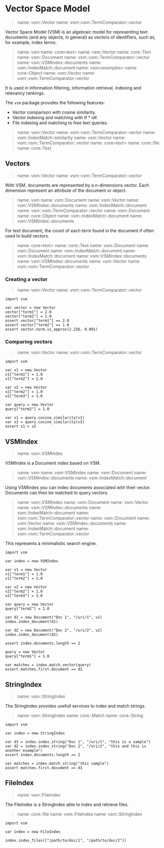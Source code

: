 # Vector Space Model

> name: vsm::Vector
> name: vsm::vsm::TermComparator::vector

Vector Space Model (VSM) is an algebraic model for representing text documents
(and any objects, in general) as vectors of identifiers, such as, for example,
index terms.

> name: vsm
> name: core>text>
> name: vsm::Vector
> name: core::Text
> name: vsm::Document
> name: vsm::vsm::TermComparator::vector
> name: vsm::VSMIndex::documents
> name: vsm::IndexMatch::document
> name: vsm>examples>
> name: core::Object
> name: vsm::Vector
> name: vsm::vsm::TermComparator::vector

It is used in information filtering, information retrieval, indexing and
relevancy rankings.

The `vsm` package provides the following features:

* Vector comparison with cosine similarity.
* Vector indexing and matching with tf * idf.
* File indexing and matching to free text queries.

> name: vsm::Vector
> name: vsm::vsm::TermComparator::vector
> name: vsm::IndexMatch::similarity
> name: vsm::Vector
> name: vsm::vsm::TermComparator::vector
> name: core>text>
> name: core::file
> name: core::Text

## Vectors

> name: vsm::Vector
> name: vsm::vsm::TermComparator::vector

With VSM, documents are represented by a n-dimensions vector.
Each dimension represent an attribute of the document or object.

> name: vsm
> name: vsm::Document
> name: vsm::Vector
> name: vsm::VSMIndex::documents
> name: vsm::IndexMatch::document
> name: vsm::vsm::TermComparator::vector
> name: vsm::Document
> name: core::Object
> name: vsm::IndexMatch::document
> name: vsm::VSMIndex::documents

For text document, the count of each term found in the document if often used to
build vectors.

> name: core>text>
> name: core::Text
> name: vsm::Document
> name: vsm::Document
> name: vsm::IndexMatch::document
> name: vsm::IndexMatch::document
> name: vsm::VSMIndex::documents
> name: vsm::VSMIndex::documents
> name: vsm::Vector
> name: vsm::vsm::TermComparator::vector

### Creating a vector

> name: vsm::Vector
> name: vsm::vsm::TermComparator::vector

~~~
import vsm

var vector = new Vector
vector["term1"] = 2.0
vector["term2"] = 1.0
assert vector["term1"] == 2.0
assert vector["term2"] == 1.0
assert vector.norm.is_approx(2.236, 0.001)
~~~

### Comparing vectors

> name: vsm::Vector
> name: vsm::vsm::TermComparator::vector

~~~
import vsm

var v1 = new Vector
v1["term1"] = 1.0
v1["term2"] = 2.0

var v2 = new Vector
v2["term2"] = 1.0
v2["term3"] = 3.0

var query = new Vector
query["term2"] = 1.0

var s1 = query.cosine_similarity(v1)
var s2 = query.cosine_similarity(v2)
assert s1 > s2
~~~

## VSMIndex

> name: vsm::VSMIndex

VSMIndex is a Document index based on VSM.

> name: vsm
> name: vsm::VSMIndex
> name: vsm::Document
> name: vsm::VSMIndex::documents
> name: vsm::IndexMatch::document

Using VSMIndex you can index documents associated with their vector.
Documents can then be matched to query vectors.

> name: vsm::VSMIndex
> name: vsm::Document
> name: vsm::Vector
> name: vsm::VSMIndex::documents
> name: vsm::IndexMatch::document
> name: vsm::vsm::TermComparator::vector
> name: vsm::Document
> name: vsm::Vector
> name: vsm::VSMIndex::documents
> name: vsm::IndexMatch::document
> name: vsm::vsm::TermComparator::vector

This represents a minimalistic search engine.

~~~
import vsm

var index = new VSMIndex

var v1 = new Vector
v1["term1"] = 1.0
v1["term2"] = 2.0

var v2 = new Vector
v2["term2"] = 1.0
v2["term3"] = 3.0

var query = new Vector
query["term2"] = 1.0

var d1 = new Document("Doc 1", "/uri/1", v1)
index.index_document(d1)

var d2 = new Document("Doc 2", "/uri/2", v2)
index.index_document(d2)

assert index.documents.length == 2

query = new Vector
query["term1"] = 1.0

var matches = index.match_vector(query)
assert matches.first.document == d1
~~~

## StringIndex

> name: vsm::StringIndex

The StringIndex provides usefull services to index and match strings.

> name: vsm::StringIndex
> name: core::Match
> name: core::String

~~~
import vsm

var index = new StringIndex

var d1 = index.index_string("Doc 1", "/uri/1", "this is a sample")
var d2 = index.index_string("Doc 2", "/uri/2", "this and this is another example")
assert index.documents.length == 2

var matches = index.match_string("this sample")
assert matches.first.document == d1
~~~

## FileIndex

> name: vsm::FileIndex

The FileIndex is a StringIndex able to index and retrieve files.

> name: core::file
> name: vsm::FileIndex
> name: vsm::StringIndex

~~~nit
import vsm

var index = new FileIndex

index.index_files(["/path/to/doc/1", "/path/to/doc/2"])
~~~

